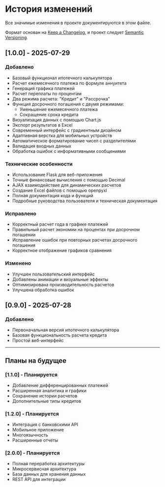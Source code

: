 # История изменений

Все значимые изменения в проекте документируются в этом файле.

Формат основан на [Keep a Changelog](https://keepachangelog.com/ru/1.0.0/),
и проект следует [Semantic Versioning](https://semver.org/lang/ru/).

## [1.0.0] - 2025-07-29

### Добавлено
- Базовый функционал ипотечного калькулятора
- Расчет ежемесячного платежа по формуле аннуитета
- Генерация графика платежей
- Расчет переплаты по процентам
- Два режима расчета: "Кредит" и "Рассрочка"
- Функция досрочного погашения с двумя режимами:
  - Уменьшение ежемесячного платежа
  - Сокращение срока кредита
- Визуализация данных с помощью Chart.js
- Экспорт результатов в Excel
- Современный интерфейс с градиентным дизайном
- Адаптивная верстка для мобильных устройств
- Автоматическое форматирование чисел с разделителями
- Валидация входных данных
- Обработка ошибок с информативными сообщениями

### Технические особенности
- Использование Flask для веб-приложения
- Точные финансовые вычисления с помощью Decimal
- AJAX взаимодействие для динамических расчетов
- Создание Excel файлов с помощью openpyxl
- Полная документация кода и функций
- Подробные руководства пользователя и техническая документация

### Исправлено
- Корректный расчет года в графике платежей
- Правильный расчет экономии на процентах при досрочном погашении
- Исправление ошибок при повторных расчетах досрочного погашения
- Корректное отображение графиков сравнения

### Изменено
- Улучшен пользовательский интерфейс
- Добавлены анимации и визуальные эффекты
- Оптимизирована производительность расчетов
- Улучшена обработка ошибок

## [0.9.0] - 2025-07-28

### Добавлено
- Первоначальная версия ипотечного калькулятора
- Базовая функциональность расчета кредита
- Простой веб-интерфейс

---

## Планы на будущее

### [1.1.0] - Планируется
- Добавление дифференцированных платежей
- Расширенная аналитика и графики
- Сохранение истории расчетов
- Дополнительные типы кредитов

### [1.2.0] - Планируется
- Интеграция с банковскими API
- Мобильное приложение
- Многоязычность
- Расширенные отчеты

### [2.0.0] - Планируется
- Полная переработка архитектуры
- Микросервисная архитектура
- База данных для хранения данных
- REST API для интеграции 
